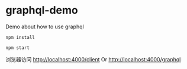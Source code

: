 # graphql-demo
Demo about how to use graphql


```
npm install

npm start

```

浏览器访问 <http://localhost:4000/client> Or <http://localhost:4000/graphql>
